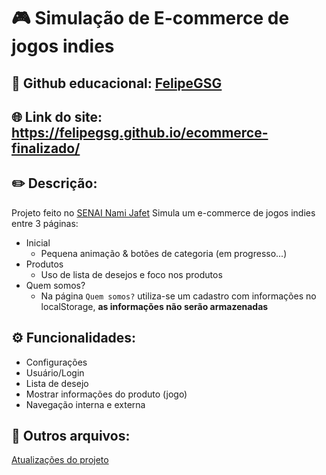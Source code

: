 # 🎮 Simulação de E-commerce de jogos indies
## 📘 Github educacional: [FelipeGSG](https://github.com/FelipeGSG)

## 🌐 Link do site: https://felipegsg.github.io/ecommerce-finalizado/

## ✏️ Descrição:
Projeto feito no [SENAI Nami Jafet](https://sp.senai.br/unidade/mogidascruzes/)
Simula um e-commerce de jogos indies entre 3 páginas:
  - Inicial
    - Pequena animação & botões de categoria (em progresso...) 
  - Produtos
    - Uso de lista de desejos e foco nos produtos
  - Quem somos?
    - Na página ```Quem somos?``` utiliza-se um cadastro com informações no localStorage, **as informações __não__ serão armazenadas**

## ⚙️ Funcionalidades:
- Configurações
- Usuário/Login
- Lista de desejo
- Mostrar informações do produto (jogo)
- Navegação interna e externa

## 📁 Outros arquivos:
[Atualizações do projeto](CHANGELOG.md)
